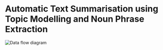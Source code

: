 # Automatic Text Summarisation using Topic Modelling and Noun Phrase Extraction

![Data flow diagram](Blockdiagram.jpg)

